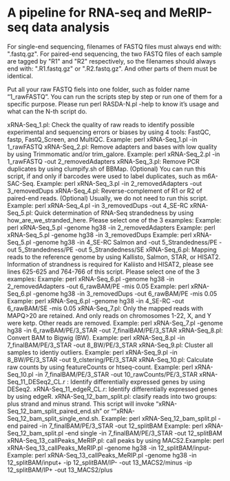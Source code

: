 # A pipeline for RNA-seq and MeRIP-seq data analysis

For single-end sequencing, filenames of FASTQ files must always end with: ".fastq.gz".
For paired-end sequencing, the two FASTQ files of each sample are tagged by "R1" and "R2" respectively, so the filenames should always end with: ".R1.fastq.gz" or ".R2.fastq.gz". And other parts of them must be identical.

Put all your raw FASTQ fiels into one folder, such as folder name “1_rawFASTQ”.
You can run the scripts step by step or run one of them for a specific purpose.
Please run perl RASDA-N.pl -help to know it’s usage and what can the N-th script do.


xRNA-Seq_1.pl: Check the quality of raw reads to identify possible experimental and
sequencing errors or biases by using 4 tools: FastQC, fastp, FastQ_Screen, and MultiQC.
Example: perl xRNA-Seq_1.pl -in 1_rawFASTQ
xRNA-Seq_2.pl: Remove adapters and bases with low quality by using Trimmomatic and/or
trim_galore.
Example: perl xRNA-Seq_2.pl -in 1_rawFASTQ -out 2_removedAdapters
xRNA-Seq_3.pl: Remove PCR duplicates by using clumpify.sh of BBMap. (Optional)
You can run this script, if and only if barcodes were used to label duplicates, such as m6A-
SAC-Seq.
Example: perl xRNA-Seq_3.pl -in 2_removedAdapters -out 3_removedDups
xRNA-Seq_4.pl: Reverse-complement of R1 or R2 of paired-end reads. (Optional)
Usually, we do not need to run this script.
Example: perl xRNA-Seq_4.pl -in 3_removedDups -out 4_SE-RC
xRNA-Seq_5.pl: Quick determination of RNA-Seq strandedness by using
how_are_we_stranded_here. Please select one of the 3 examples:
Example: perl xRNA-Seq_5.pl -genome hg38 -in 2_removedAdapters
Example: perl xRNA-Seq_5.pl -genome hg38 -in 3_removedDups
Example: perl xRNA-Seq_5.pl -genome hg38 -in 4_SE-RC
Salmon and
-out 5_Strandedness/PE
-out 5_Strandedness/PE
-out 5_Strandedness/SE
xRNA-Seq_6.pl: Mapping reads to the reference genome by using Kallisto, Salmon, STAR,
or HISAT2. Information of strandness is required for Kaliisto and HISAT2, please see lines
625-625 and 764-766 of this script. Please select one of the 3 examples:
Example: perl xRNA-Seq_6.pl -genome hg38 -in 2_removedAdapters -out 6_rawBAM/PE -mis 0.05
Example: perl xRNA-Seq_6.pl -genome hg38 -in 3_removedDups
-out 6_rawBAM/PE -mis 0.05
Example: perl xRNA-Seq_6.pl -genome hg38 -in 4_SE-RC
-out 6_rawBAM/SE -mis 0.05
xRNA-Seq_7.pl: Only the mapped reads with MAPQ>20 are retained. And only reads on
chromosomes 1-22, X, and Y were ketp. Other reads are removed.
Example: perl xRNA-Seq_7.pl -genome hg38 -in 6_rawBAM/PE/3_STAR -out 7_finalBAM/PE/3_STAR
xRNA-Seq_8.pl: Convert BAM to Bigwig (BW).
Example: perl xRNA-Seq_8.pl
-in 7_finalBAM/PE/3_STAR -out 8_BW/PE/3_STAR
xRNA-Seq_9.pl: Cluster all samples to identiy outliers.
Example: perl xRNA-Seq_9.pl
-in 8_BW/PE/3_STAR -out 9_clstering/PE/3_STAR
xRNA-Seq_10.pl: Calculate raw counts by using featureCounts or htseq-count.
Example: perl xRNA-Seq_10.pl
-in 7_finalBAM/PE/3_STAR -out 10_rawCounts/PE/3_STAR
xRNA-Seq_11_DESeq2_CL.r : Identify differentially expressed genes by using DESeq2.
xRNA-Seq_11_edgeR_CL.r: Identify differentially expressed genes by using edgeR.
xRNA-Seq_12_bam_split.pl: clasify reads into two groups: plus strand and minus strand. This script will invoke
“xRNA-Seq_12_bam_split_paired_end.sh” or “”xRNA-Seq_12_bam_split_single_end.sh.
Example: perl xRNA-Seq_12_bam_split.pl -end paired -in 7_finalBAM/PE/3_STAR -out 12_splitBAM
Example: perl xRNA-Seq_12_bam_split.pl -end single -in 7_finalBAM/PE/3_STAR -out 12_splitBAM
xRNA-Seq_13_callPeaks_MeRIP.pl: call peaks by using MACS2.Example: perl xRNA-Seq_13_callPeaks_MeRIP.pl -genome hg38 -in 12_splitBAM/input-
Example: perl xRNA-Seq_13_callPeaks_MeRIP.pl -genome hg38 -in 12_splitBAM/input+
-ip 12_splitBAM/IP- -out 13_MACS2/minus
-ip 12_splitBAM/IP+ -out 13_MACS2/plus
